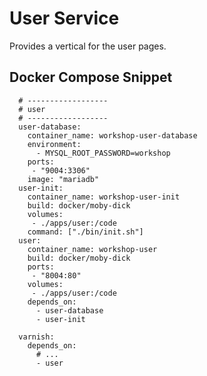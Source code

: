 # User Service

Provides a vertical for the user pages.

## Docker Compose Snippet

      # ------------------
      # user
      # ------------------
      user-database:
        container_name: workshop-user-database
        environment:
          - MYSQL_ROOT_PASSWORD=workshop
        ports:
         - "9004:3306"
        image: "mariadb"
      user-init:
        container_name: workshop-user-init
        build: docker/moby-dick
        volumes:
         - ./apps/user:/code
        command: ["./bin/init.sh"]
      user:
        container_name: workshop-user
        build: docker/moby-dick
        ports:
         - "8004:80"
        volumes:
         - ./apps/user:/code
        depends_on:
          - user-database
          - user-init

      varnish:
        depends_on:
          # ...
          - user

